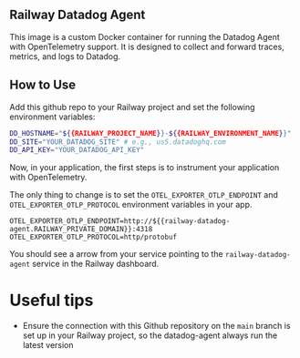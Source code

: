 Railway Datadog Agent
---

This image is a custom Docker container for running the Datadog Agent with OpenTelemetry support. It is designed to collect and forward traces, metrics, and logs to Datadog.

## How to Use

Add this github repo to your Railway project and set the following environment variables:
```bash
DD_HOSTNAME="${{RAILWAY_PROJECT_NAME}}-${{RAILWAY_ENVIRONMENT_NAME}}"
DD_SITE="YOUR_DATADOG_SITE" # e.g., us5.datadoghq.com
DD_API_KEY="YOUR_DATADOG_API_KEY"
```

Now, in your application, the first steps is to instrument your application with OpenTelemetry.

The only thing to change is to set the `OTEL_EXPORTER_OTLP_ENDPOINT` and `OTEL_EXPORTER_OTLP_PROTOCOL` environment variables in your app.
```
OTEL_EXPORTER_OTLP_ENDPOINT=http://${{railway-datadog-agent.RAILWAY_PRIVATE_DOMAIN}}:4318
OTEL_EXPORTER_OTLP_PROTOCOL=http/protobuf
```

You should see a arrow from your service pointing to the `railway-datadog-agent` service in the Railway dashboard.

# Useful tips
- Ensure the connection with this Github repository on the `main` branch is set up in your Railway project, so the datadog-agent always run the latest version
